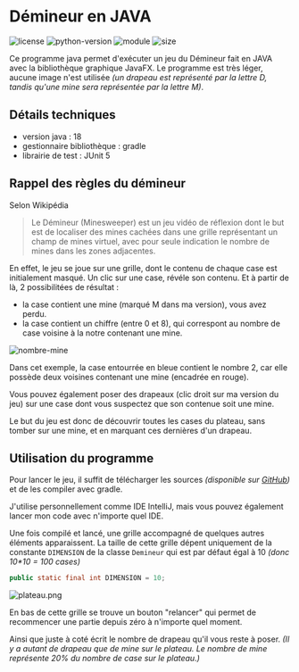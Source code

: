 # Démineur en JAVA

![license](https://img.shields.io/badge/License-MIT-green)
![python-version](https://img.shields.io/badge/Language-Java_v17-success)
![module](https://img.shields.io/badge/Librairies-JavaFX-critical)
![size](https://img.shields.io/badge/Assets_Size-40kB-blue)

Ce programme java permet d'exécuter un jeu du Démineur fait en JAVA avec la bibliothèque graphique JavaFX.
Le programme est très léger, aucune image n'est utilisée *(un drapeau est représenté par la lettre D, tandis qu'une mine sera représentée par la lettre M)*.

## Détails techniques

* version java : 18
* gestionnaire bibliothèque : gradle
* librairie de test : JUnit 5

## Rappel des règles du démineur

Selon Wikipédia
> Le Démineur (Minesweeper) est un jeu vidéo de réflexion dont le but est de localiser des mines cachées dans une grille représentant un champ de mines virtuel, avec pour seule indication le nombre de mines dans les zones adjacentes. 

En effet, le jeu se joue sur une grille, dont le contenu de chaque case est initialement masqué.
Un clic sur une case, révéle son contenu. Et à partir de là, 2 possibilitées de résultat :
- la case contient une mine (marqué M dans ma version), vous avez perdu.
- la case contient un chiffre (entre 0 et 8), qui correspont au nombre de case voisine à la notre contenant une mine.

![nombre-mine](https://bastien.nizart.me/projects/minesweeper-java/nombre-mines.png)

Dans cet exemple, la case entourrée en bleue contient le nombre 2, car elle possède deux voisines contenant une mine (encadrée en rouge).

Vous pouvez également poser des drapeaux (clic droit sur ma version du jeu) sur une case dont vous suspectez que son contenue soit une mine.

Le but du jeu est donc de découvrir toutes les cases du plateau, sans tomber sur une mine, et en marquant ces dernières d'un drapeau.

## Utilisation du programme

Pour lancer le jeu, il suffit de télécharger les sources *(disponible sur [GitHub](https://github.com/bastien-nizart/DemineurJava))* et de les compiler avec gradle.

J'utilise personnellement comme IDE IntelliJ, mais vous pouvez également lancer mon code avec n'importe quel IDE.

Une fois compilé et lancé, une grille accompagné de quelques autres éléments apparaissent. La taille de cette grille dépent uniquement de la constante `DIMENSION` de la classe `Demineur` qui est par défaut égal à 10 *(donc 10\*10 = 100 cases)*

```java
public static final int DIMENSION = 10;
```

![plateau.png](https://bastien.nizart.me/projects/minesweeper-java/plateau.png)

En bas de cette grille se trouve un bouton "relancer" qui permet de recommencer une partie depuis zéro à n'importe quel moment. 

Ainsi que juste à coté écrit le nombre de drapeau qu'il vous reste à poser. *(Il y a autant de drapeau que de mine sur le plateau. Le nombre de mine représente 20% du nombre de case sur le plateau.)*
